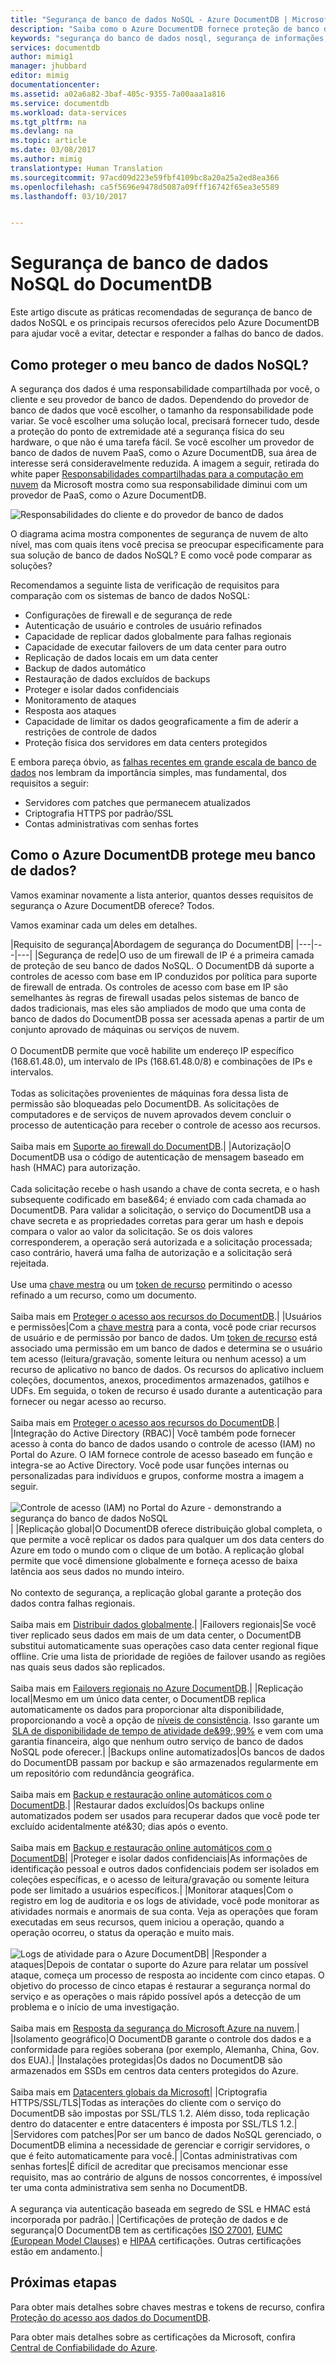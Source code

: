 ```yaml
---
title: "Segurança de banco de dados NoSQL - Azure DocumentDB | Microsoft Docs"
description: "Saiba como o Azure DocumentDB fornece proteção de banco de dados e segurança para seus dados NoSQL."
keywords: "segurança do banco de dados nosql, segurança de informações, segurança de dados, criptografia de banco de dados, proteção de banco de dados, políticas de segurança, teste de segurança"
services: documentdb
author: mimig1
manager: jhubbard
editor: mimig
documentationcenter: 
ms.assetid: a02a6a82-3baf-405c-9355-7a00aaa1a816
ms.service: documentdb
ms.workload: data-services
ms.tgt_pltfrm: na
ms.devlang: na
ms.topic: article
ms.date: 03/08/2017
ms.author: mimig
translationtype: Human Translation
ms.sourcegitcommit: 97acd09d223e59fbf4109bc8a20a25a2ed8ea366
ms.openlocfilehash: ca5f5696e9478d5087a09fff16742f65ea3e5589
ms.lasthandoff: 03/10/2017


---
```


# <a name="documentdb-nosql-database-security"></a>Segurança de banco de dados NoSQL do DocumentDB

 Este artigo discute as práticas recomendadas de segurança de banco de dados NoSQL e os principais recursos oferecidos pelo Azure DocumentDB para ajudar você a evitar, detectar e responder a falhas do banco de dados.

## <a name="how-do-i-secure-my-nosql-database"></a>Como proteger o meu banco de dados NoSQL? 

A segurança dos dados é uma responsabilidade compartilhada por você, o cliente e seu provedor de banco de dados. Dependendo do provedor de banco de dados que você escolher, o tamanho da responsabilidade pode variar. Se você escolher uma solução local, precisará fornecer tudo, desde a proteção do ponto de extremidade até a segurança física do seu hardware, o que não é uma tarefa fácil. Se você escolher um provedor de banco de dados de nuvem PaaS, como o Azure DocumentDB, sua área de interesse será consideravelmente reduzida. A imagem a seguir, retirada do white paper [Responsabilidades compartilhadas para a computação em nuvem](https://aka.ms/sharedresponsibility) da Microsoft mostra como sua responsabilidade diminui com um provedor de PaaS, como o Azure DocumentDB.

![Responsabilidades do cliente e do provedor de banco de dados](./media/documentdb-nosql-database-security/nosql-database-security-responsibilities.png)

O diagrama acima mostra componentes de segurança de nuvem de alto nível, mas com quais itens você precisa se preocupar especificamente para sua solução de banco de dados NoSQL? E como você pode comparar as soluções? 

Recomendamos a seguinte lista de verificação de requisitos para comparação com os sistemas de banco de dados NoSQL:

- Configurações de firewall e de segurança de rede
- Autenticação de usuário e controles de usuário refinados
- Capacidade de replicar dados globalmente para falhas regionais
- Capacidade de executar failovers de um data center para outro
- Replicação de dados locais em um data center
- Backup de dados automático
- Restauração de dados excluídos de backups
- Proteger e isolar dados confidenciais
- Monitoramento de ataques
- Resposta aos ataques
- Capacidade de limitar os dados geograficamente a fim de aderir a restrições de controle de dados
- Proteção física dos servidores em data centers protegidos

E embora pareça óbvio, as [falhas recentes em grande escala de banco de dados](http://thehackernews.com/2017/01/mongodb-database-security.html) nos lembram da importância simples, mas fundamental, dos requisitos a seguir:
- Servidores com patches que permanecem atualizados
- Criptografia HTTPS por padrão/SSL
- Contas administrativas com senhas fortes

## <a name="how-does-azure-documentdb-secure-my-database"></a>Como o Azure DocumentDB protege meu banco de dados?

Vamos examinar novamente a lista anterior, quantos desses requisitos de segurança o Azure DocumentDB oferece? Todos.

Vamos examinar cada um deles em detalhes.

|Requisito de segurança|Abordagem de segurança do DocumentDB|
|---|---|---|
|Segurança de rede|O uso de um firewall de IP é a primeira camada de proteção de seu banco de dados NoSQL. O DocumentDB dá suporte a controles de acesso com base em IP conduzidos por política para suporte de firewall de entrada. Os controles de acesso com base em IP são semelhantes às regras de firewall usadas pelos sistemas de banco de dados tradicionais, mas eles são ampliados de modo que uma conta de banco de dados do DocumentDB possa ser acessada apenas a partir de um conjunto aprovado de máquinas ou serviços de nuvem. <br><br>O DocumentDB permite que você habilite um endereço IP específico (168.61.48.0), um intervalo de IPs (168.61.48.0/8) e combinações de IPs e intervalos. <br><br>Todas as solicitações provenientes de máquinas fora dessa lista de permissão são bloqueadas pelo DocumentDB. As solicitações de computadores e de serviços de nuvem aprovados devem concluir o processo de autenticação para receber o controle de acesso aos recursos.<br><br>Saiba mais em [Suporte ao firewall do DocumentDB](documentdb-firewall-support.md).|
|Autorização|O DocumentDB usa o código de autenticação de mensagem baseado em hash (HMAC) para autorização. <br><br>Cada solicitação recebe o hash usando a chave de conta secreta, e o hash subsequente codificado em base&64; é enviado com cada chamada ao DocumentDB. Para validar a solicitação, o serviço do DocumentDB usa a chave secreta e as propriedades corretas para gerar um hash e depois compara o valor ao valor da solicitação. Se os dois valores corresponderem, a operação será autorizada e a solicitação processada; caso contrário, haverá uma falha de autorização e a solicitação será rejeitada.<br><br>Use uma [chave mestra](documentdb-secure-access-to-data.md#master-keys) ou um [token de recurso](documentdb-secure-access-to-data.md#resource-tokens) permitindo o acesso refinado a um recurso, como um documento.<br><br>Saiba mais em [Proteger o acesso aos recursos do DocumentDB](documentdb-secure-access-to-data.md).|
|Usuários e permissões|Com a [chave mestra](#master-key) para a conta, você pode criar recursos de usuário e de permissão por banco de dados. Um [token de recurso](#resource-token) está associado uma permissão em um banco de dados e determina se o usuário tem acesso (leitura/gravação, somente leitura ou nenhum acesso) a um recurso de aplicativo no banco de dados. Os recursos do aplicativo incluem coleções, documentos, anexos, procedimentos armazenados, gatilhos e UDFs. Em seguida, o token de recurso é usado durante a autenticação para fornecer ou negar acesso ao recurso.<br><br>Saiba mais em [Proteger o acesso aos recursos do DocumentDB](documentdb-secure-access-to-data.md).|
|Integração do Active Directory (RBAC)| Você também pode fornecer acesso à conta do banco de dados usando o controle de acesso (IAM) no Portal do Azure. O IAM fornece controle de acesso baseado em função e integra-se ao Active Directory. Você pode usar funções internas ou personalizadas para indivíduos e grupos, conforme mostra a imagem a seguir.<br><br>![Controle de acesso (IAM) no Portal do Azure - demonstrando a segurança do banco de dados NoSQL](./media/documentdb-nosql-database-security/nosql-database-security-identity-access-management-iam-rbac.png)|
|Replicação global|O DocumentDB oferece distribuição global completa, o que permite a você replicar os dados para qualquer um dos data centers do Azure em todo o mundo com o clique de um botão. A replicação global permite que você dimensione globalmente e forneça acesso de baixa latência aos seus dados no mundo inteiro.<br><br>No contexto de segurança, a replicação global garante a proteção dos dados contra falhas regionais.<br><br>Saiba mais em [Distribuir dados globalmente](documentdb-distribute-data-globally.md).|
|Failovers regionais|Se você tiver replicado seus dados em mais de um data center, o DocumentDB substitui automaticamente suas operações caso data center regional fique offline. Crie uma lista de prioridade de regiões de failover usando as regiões nas quais seus dados são replicados. <br><br>Saiba mais em [Failovers regionais no Azure DocumentDB](documentdb-regional-failovers.md).|
|Replicação local|Mesmo em um único data center, o DocumentDB replica automaticamente os dados para proporcionar alta disponibilidade, proporcionando a você a opção de [níveis de consistência](documentdb-consistency-levels.md). Isso garante um  [SLA de disponibilidade de tempo de atividade de&99;,99%](https://azure.microsoft.com/support/legal/sla/documentdb/v1_0/) e vem com uma garantia financeira, algo que nenhum outro serviço de banco de dados NoSQL pode oferecer.|
|Backups online automatizados|Os bancos de dados do DocumentDB passam por backup e são armazenados regularmente em um repositório com redundância geográfica. <br><br>Saiba mais em [Backup e restauração online automáticos com o DocumentDB](documentdb-online-backup-and-restore.md).|
|Restaurar dados excluídos|Os backups online automatizados podem ser usados para recuperar dados que você pode ter excluído acidentalmente até&30; dias após o evento. <br><br>Saiba mais em [Backup e restauração online automáticos com o DocumentDB](documentdb-online-backup-and-restore.md)|
|Proteger e isolar dados confidenciais|As informações de identificação pessoal e outros dados confidenciais podem ser isolados em coleções específicas, e o acesso de leitura/gravação ou somente leitura pode ser limitado a usuários específicos.|
|Monitorar ataques|Com o registro em log de auditoria e os logs de atividade, você pode monitorar as atividades normais e anormais de sua conta. Veja as operações que foram executadas em seus recursos, quem iniciou a operação, quando a operação ocorreu, o status da operação e muito mais.<br><br>![Logs de atividade para o Azure DocumentDB](./media/documentdb-nosql-database-security/nosql-database-security-application-logging.png)|
|Responder a ataques|Depois de contatar o suporte do Azure para relatar um possível ataque, começa um processo de resposta ao incidente com cinco etapas. O objetivo do processo de cinco etapas é restaurar a segurança normal do serviço e as operações o mais rápido possível após a detecção de um problema e o início de uma investigação.<br><br>Saiba mais em [Resposta da segurança do Microsoft Azure na nuvem](https://aka.ms/securityresponsepaper).|
|Isolamento geográfico|O DocumentDB garante o controle dos dados e a conformidade para regiões soberana (por exemplo, Alemanha, China, Gov. dos EUA).|
|Instalações protegidas|Os dados no DocumentDB são armazenados em SSDs em centros data centers protegidos do Azure.<br><br>Saiba mais em [Datacenters globais da Microsoft](https://www.microsoft.com/en-us/cloud-platform/global-datacenters)|
|Criptografia HTTPS/SSL/TLS|Todas as interações do cliente com o serviço do DocumentDB são impostas por SSL/TLS 1.2. Além disso, toda replicação dentro do datacenter e entre datacenters é imposta por SSL/TLS 1.2.|
|Servidores com patches|Por ser um banco de dados NoSQL gerenciado, o DocumentDB elimina a necessidade de gerenciar e corrigir servidores, o que é feito automaticamente para você.|
|Contas administrativas com senhas fortes|É difícil de acreditar que precisamos mencionar esse requisito, mas ao contrário de alguns de nossos concorrentes, é impossível ter uma conta administrativa sem senha no DocumentDB.<br><br> A segurança via autenticação baseada em segredo de SSL e HMAC está incorporada por padrão.|
|Certificações de proteção de dados e de segurança|O DocumentDB tem as certificações [ISO 27001](https://www.microsoft.com/en-us/TrustCenter/Compliance/ISO-IEC-27001), [EUMC (European Model Clauses)](https://www.microsoft.com/en-us/TrustCenter/Compliance/EU-Model-Clauses) e [HIPAA](https://www.microsoft.com/en-us/TrustCenter/Compliance/HIPAA) certificações. Outras certificações estão em andamento.|

## <a name="next-steps"></a>Próximas etapas

Para obter mais detalhes sobre chaves mestras e tokens de recurso, confira [Proteção do acesso aos dados do DocumentDB](documentdb-secure-access-to-data.md).

Para obter mais detalhes sobre as certificações da Microsoft, confira [Central de Confiabilidade do Azure](https://azure.microsoft.com/en-us/support/trust-center/).
